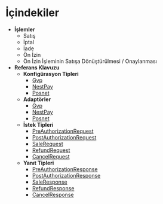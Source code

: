 # İçindekiler
* **İşlemler**
	* Satış
	* İptal
	* İade
	* Ön İzin
	* Ön İzin İşleminin Satışa Dönüştürülmesi / Onaylanması
* **Referans Klavuzu**
	* **Konfigürasyon Tipleri**
		* [Gvp](/docs/References/ConfigurationTypes/Gvp.md)
		* [NestPay](/docs/References/ConfigurationTypes/NestPay.md)
		* [Posnet](/docs/References/ConfigurationTypes/Posnet.md)
	* **Adaptörler**
		* [Gvp](/docs/References/Adapters/Gvp.md)
		* [NestPay](/docs/References/Adapters/NestPay.md)
		* [Posnet](/docs/References/Adapters/Posnet.md)
	* **İstek Tipleri**
		* [PreAuthorizationRequest](/docs/References/RequestTypes/PreAuthorizationRequest.md)
		* [PostAuthorizationRequest](/docs/References/RequestTypes/PostAuthorizationRequest.md)
		* [SaleRequest](/docs/References/RequestTypes/SaleRequest.md)
		* [RefundRequest](/docs/References/RequestTypes/RefundRequest.md)
		* [CancelRequest](/docs/References/RequestTypes/CancelRequest.md)
	* **Yanıt Tipleri**	
		* [PreAuthorizationResponse](/docs/References/ResponseTypes/PreAuthorizationResponse.md)
		* [PostAuthorizationResponse](/docs/References/ResponseTypes/PostAuthorizationResponse.md)
		* [SaleResponse](/docs/References/ResponseTypes/SaleResponse.md)
		* [RefundResponse](/docs/References/ResponseTypes/RefundResponse.md)
		* [CancelResponse](/docs/References/ResponseTypes/CancelResponse.md)

